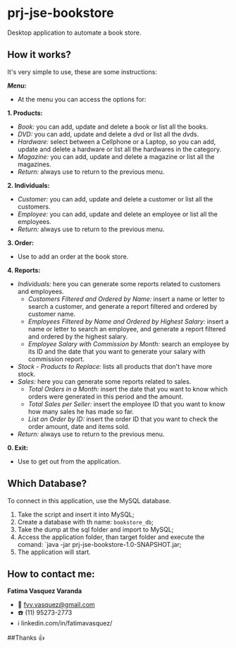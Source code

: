 # prj-jse-bookstore
Desktop application to automate a book store.

## How it works?
It's very simple to use, these are some instructions:

**_Menu:_** 
   - At the menu you can access the options for:

**1. Products:**
   - _Book:_ you can add, update and delete a book or list all the books.
   - _DVD:_ you can add, update and delete a dvd or list all the dvds.
   - _Hardware:_ select between a Cellphone or a Laptop, so you can add, update and delete a hardware or list all the hardwares in the category.
   - _Magazine:_ you can add, update and delete a magazine or list all the magazines.
   - _Return:_ always use to return to the previous menu.

**2. Individuals:**
   - _Customer:_ you can add, update and delete a customer or list all the customers.
   - _Employee:_ you can add, update and delete an employee or list all the employees.
   - _Return:_ always use to return to the previous menu.

**3. Order:**
   - Use to add an order at the book store.

**4. Reports:**
   - _Individuals:_ here you can generate some reports related to customers and employees.
      - _Customers Filtered and Ordered by Name:_ insert a name or letter to search a customer, and generate a report filtered and ordered by customer name.
      - _Employees Filtered by Name and Ordered by Highest Salary:_ insert a name or letter to search an employee, and generate a report filtered and ordered by the highest salary.
      - _Employee Salary with Commission by Month:_ search an employee by its ID and the date that you want to generate your salary with commission report. 
   - _Stock - Products to Replace:_ lists all products that don't have more stock.
   - _Sales:_ here you can generate some reports related to sales.
      - _Total Orders in a Month:_ insert the date that you want to know which orders were generated in this period and the amount.
      - _Total Sales per Seller:_ insert the employee ID that you want to know how many sales he has made so far.
      - _List an Order by ID:_ insert the order ID that you want to check the order amount, date and items sold.
   - _Return:_ always use to return to the previous menu.

**0. Exit:**
   - Use to get out from the application.

## Which Database?
To connect in this application, use the MySQL database.

1. Take the script and insert it into MySQL;
2. Create a database with th name: `bookstore_db`;
3. Take the dump at the sql folder and import to MySQL;
4. Access the application folder, than target folder and execute the comand: `java -jar prj-jse-bookstore-1.0-SNAPSHOT.jar;
5. The application will start.

## How to contact me:
**Fatima Vasquez Varanda**
- :email: fvv.vasquez@gmail.com
- :phone: (11) 95273-2773
- :information_source: linkedin.com/in/fatimavasquez/

##Thanks :thumbsup:
